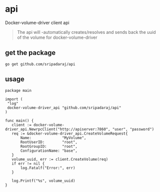# api
Docker-volume-driver client api 

> The api will -automatically creates/resolves and sends back the uuid  of the volume for docker-volume-driver

## get the package 

 ``` go get github.com/sripadaraj/api  ```

## usage 

 ```
 package main

import (
  "log"
  docker-volume-driver_api "github.com/sripadaraj/api"
)

func main() {
    client := docker-volume-driver_api.NewrpcClient("http://apiserver:7860", "user", "password")
    req := &docker-volume-driver_api.CreateVolumeRequest{
        Name:              "MyVolume",
        RootUserID:        "root",
        RootGroupID:       "root",
        ConfigurationName: "base",
    }
    volume_uuid, err := client.CreateVolume(req)
    if err != nil {
        log.Fatalf("Error:", err)
    }

    log.Printf("%s", volume_uuid)
}
 ``` 
